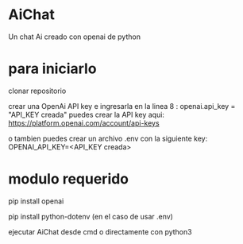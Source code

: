 # AiChat
Un chat Ai creado con openai de python

# para iniciarlo 

clonar repositorio

crear una OpenAi API key e ingresarla en la linea 8 :
openai.api_key = "API_KEY creada"
puedes crear la API key aqui: https://platform.openai.com/account/api-keys

o tambien puedes crear un archivo .env con la siguiente key:
OPENAI_API_KEY=<API_KEY creada>


# modulo requerido

pip install openai

pip install python-dotenv
(en el caso de usar .env)


ejecutar AiChat desde cmd o directamente con python3






